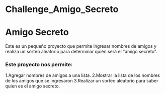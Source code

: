 # Challenge_Amigo_Secreto
<h1>Amigo Secreto</h1>
Este es un pequeño proyecto que permite ingresar nombres de amigos y realiza un sorteo aleatorio para determinar quién será el "amigo secreto". 

<h3>Este proyecto nos permite:</h3>
1.Agregar nombres de amigos a una lista.
2.Mostrar la lista de los nombres de los amigos que se ingresaron
3.Realizar un sorteo aleatorio para saber quien es el amigo secreto.

